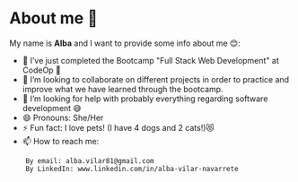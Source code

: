 # About me 👋

My name is **Alba** and I want to provide some info about me 😊:

- 🌱 I’ve just completed the Bootcamp "Full Stack Web Development" at CodeOp 💪
- 👯 I’m looking to collaborate on different projects in order to practice and improve what we have learned through the bootcamp.
- 🤔 I’m looking for help with probably everything regarding software development 😅
- 😄 Pronouns: She/Her
- ⚡ Fun fact: I love pets! (I have 4 dogs and 2 cats!)😻
- 📫 How to reach me:
```
    By email: alba.vilar81@gmail.com
    By LinkedIn: www.linkedin.com/in/alba-vilar-navarrete 
```
